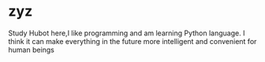 # zyz
Study
Hubot here,I like programming and am learning Python language. I think it can make everything in the future more intelligent and convenient for human beings
